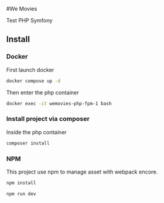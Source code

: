 #We Movies

Test PHP Symfony

## Install

### Docker

First launch docker
```bash
docker compose up -d
```

Then enter the php container

```bash
docker exec -it wemovies-php-fpm-1 bash
```

### Install project via composer
Inside the php container

```bash
composer install
```

### NPM
This project use npm to manage asset with webpack encore.
```bash
npm install
```

```bash
npm run dev
```


